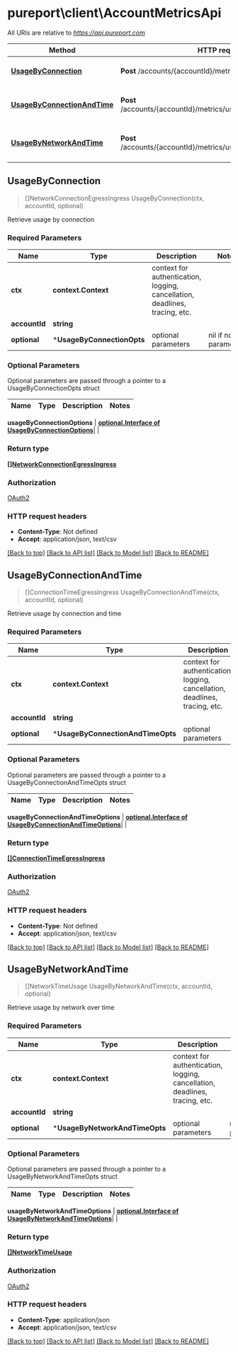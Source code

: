 # pureport\client\AccountMetricsApi

All URIs are relative to *https://api.pureport.com*

Method | HTTP request | Description
------------- | ------------- | -------------
[**UsageByConnection**](AccountMetricsApi.md#UsageByConnection) | **Post** /accounts/{accountId}/metrics/usageByConnection | Retrieve usage by connection
[**UsageByConnectionAndTime**](AccountMetricsApi.md#UsageByConnectionAndTime) | **Post** /accounts/{accountId}/metrics/usageByConnectionAndTime | Retrieve usage by connection and time
[**UsageByNetworkAndTime**](AccountMetricsApi.md#UsageByNetworkAndTime) | **Post** /accounts/{accountId}/metrics/usageByNetworkAndTime | Retrieve usage by network over time



## UsageByConnection

> []NetworkConnectionEgressIngress UsageByConnection(ctx, accountId, optional)

Retrieve usage by connection

### Required Parameters


Name | Type | Description  | Notes
------------- | ------------- | ------------- | -------------
**ctx** | **context.Context** | context for authentication, logging, cancellation, deadlines, tracing, etc.
**accountId** | **string**|  | 
 **optional** | ***UsageByConnectionOpts** | optional parameters | nil if no parameters

### Optional Parameters

Optional parameters are passed through a pointer to a UsageByConnectionOpts struct


Name | Type | Description  | Notes
------------- | ------------- | ------------- | -------------

 **usageByConnectionOptions** | [**optional.Interface of UsageByConnectionOptions**](UsageByConnectionOptions.md)|  | 

### Return type

[**[]NetworkConnectionEgressIngress**](NetworkConnectionEgressIngress.md)

### Authorization

[OAuth2](../README.md#OAuth2)

### HTTP request headers

- **Content-Type**: Not defined
- **Accept**: application/json, text/csv

[[Back to top]](#) [[Back to API list]](../README.md#documentation-for-api-endpoints)
[[Back to Model list]](../README.md#documentation-for-models)
[[Back to README]](../README.md)


## UsageByConnectionAndTime

> []ConnectionTimeEgressIngress UsageByConnectionAndTime(ctx, accountId, optional)

Retrieve usage by connection and time

### Required Parameters


Name | Type | Description  | Notes
------------- | ------------- | ------------- | -------------
**ctx** | **context.Context** | context for authentication, logging, cancellation, deadlines, tracing, etc.
**accountId** | **string**|  | 
 **optional** | ***UsageByConnectionAndTimeOpts** | optional parameters | nil if no parameters

### Optional Parameters

Optional parameters are passed through a pointer to a UsageByConnectionAndTimeOpts struct


Name | Type | Description  | Notes
------------- | ------------- | ------------- | -------------

 **usageByConnectionAndTimeOptions** | [**optional.Interface of UsageByConnectionAndTimeOptions**](UsageByConnectionAndTimeOptions.md)|  | 

### Return type

[**[]ConnectionTimeEgressIngress**](ConnectionTimeEgressIngress.md)

### Authorization

[OAuth2](../README.md#OAuth2)

### HTTP request headers

- **Content-Type**: Not defined
- **Accept**: application/json, text/csv

[[Back to top]](#) [[Back to API list]](../README.md#documentation-for-api-endpoints)
[[Back to Model list]](../README.md#documentation-for-models)
[[Back to README]](../README.md)


## UsageByNetworkAndTime

> []NetworkTimeUsage UsageByNetworkAndTime(ctx, accountId, optional)

Retrieve usage by network over time

### Required Parameters


Name | Type | Description  | Notes
------------- | ------------- | ------------- | -------------
**ctx** | **context.Context** | context for authentication, logging, cancellation, deadlines, tracing, etc.
**accountId** | **string**|  | 
 **optional** | ***UsageByNetworkAndTimeOpts** | optional parameters | nil if no parameters

### Optional Parameters

Optional parameters are passed through a pointer to a UsageByNetworkAndTimeOpts struct


Name | Type | Description  | Notes
------------- | ------------- | ------------- | -------------

 **usageByNetworkAndTimeOptions** | [**optional.Interface of UsageByNetworkAndTimeOptions**](UsageByNetworkAndTimeOptions.md)|  | 

### Return type

[**[]NetworkTimeUsage**](NetworkTimeUsage.md)

### Authorization

[OAuth2](../README.md#OAuth2)

### HTTP request headers

- **Content-Type**: application/json
- **Accept**: application/json, text/csv

[[Back to top]](#) [[Back to API list]](../README.md#documentation-for-api-endpoints)
[[Back to Model list]](../README.md#documentation-for-models)
[[Back to README]](../README.md)

